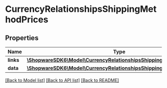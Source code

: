 # CurrencyRelationshipsShippingMethodPrices

## Properties
Name | Type | Description | Notes
------------ | ------------- | ------------- | -------------
**links** | [**\ShopwareSDK6\Model\CurrencyRelationshipsShippingMethodPricesLinks**](CurrencyRelationshipsShippingMethodPricesLinks.md) |  | [optional] 
**data** | [**\ShopwareSDK6\Model\CurrencyRelationshipsShippingMethodPricesData[]**](CurrencyRelationshipsShippingMethodPricesData.md) |  | [optional] 

[[Back to Model list]](../../README.md#documentation-for-models) [[Back to API list]](../../README.md#documentation-for-api-endpoints) [[Back to README]](../../README.md)

